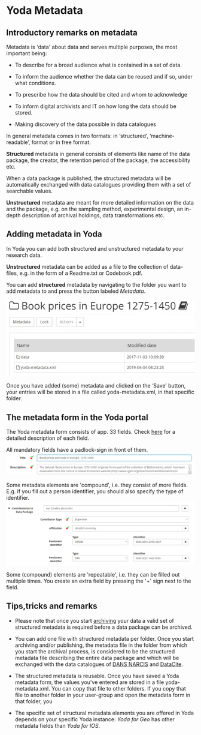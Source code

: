 # Yoda Metadata 
## Introductory remarks on metadata

Metadata is 'data' about data  and serves multiple purposes, the most important being:

- To describe for a broad audience what is contained in a set of data.
- To inform the audience whether the data can be reused and if so, under what conditions. 

- To prescribe how the data should be cited and whom to acknowledge

- To inform digital archivists and IT on how long the data should be stored.

- Making discovery of the data possible in data catalogues 

In general metadata comes in two formats: in ‘structured’, ‘machine-readable’, format or in free format. 

**Structured** metadata in general consists of elements like name of the data package, the creator, the retention period of the package, the accessibility etc. 

When a data package is published, the structured metadata will be automatically exchanged with data catalogues providing them with a set of searchable values.

**Unstructured** metadata are meant for more detailed information on the data and the package, e.g. on the sampling method, experimental design, an in-depth description of archival holdings, data transformations etc. 

## Adding metadata in Yoda
In Yoda you can add both structured and unstructured metadata to your research data. 

**Unstructured** metadata can be added as a file to the collection of data-files, e.g. in the form of a Readme.txt or Codebook.pdf.

You can add **structured** metadata by navigating to the folder you want to add metadata to and press the button labeled *Metadata*.

![Add-metadata](Add-metadata.jpg)

Once you have added (some) metadata and clicked on the ‘Save’ button, your entries will be stored in a  file called yoda-metadata.xml, in that specific folder.

## The metadata form in the Yoda portal
The Yoda metadata form consists of app. 33 fields. Check [here](metadata-details.html) for a detailed description of each field.

All mandatory fields have a padlock-sign in front of them. 
![Mandatory metadata](Mandatory-metadata.JPG)

Some metadata elements  are 'compound', i.e. they consist of more fields. E.g. if you fill out a person identifier, you should also specify the type of identifier.
![Compound metadata](Compound-metadata.JPG)

Some (compound) elements are 'repeatable', i.e. they can be filled out multiple times. You create an extra field by pressing the '+' sign next to the field.

## Tips,tricks and remarks

- Please note that once you start [archiving](Archiving.html) your data a valid set of structured metadata is required before a data package can be archived.

- You can add one file with structured metadata per folder. Once you start archiving and/or publishing, the metadata file in the folder from which you start the archival process, is considered to be the structured metadata file describing the entire data package and which will be exchanged with the data catalogues of [DANS NARCIS](https://www.narcis.nl/?Language=nl) and [DataCite](https://search.datacite.org/).

- The structured metadata is reusable. Once you have saved a Yoda metadata form, the values you've entered are stored in a file yoda-metadata.xml. You can copy that file to other folders.  If you copy that file to another folder in your user-group and open the metadata form in that folder, you

- The specific set of structural metadata elements  you are offered in Yoda depends on your specific Yoda instance:  *Yoda for Geo* has other metadata fields than *Yoda for IOS*.






